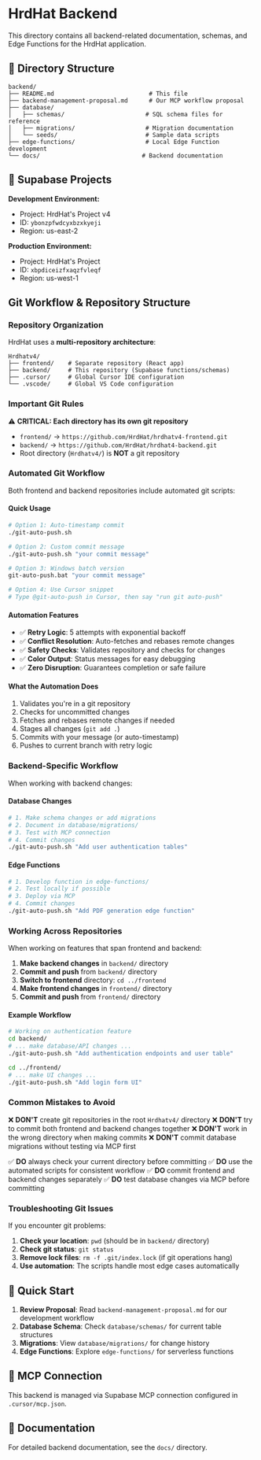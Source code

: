 # HrdHat Backend

This directory contains all backend-related documentation, schemas, and Edge Functions for the HrdHat application.

## 📁 Directory Structure

```
backend/
├── README.md                           # This file
├── backend-management-proposal.md      # Our MCP workflow proposal
├── database/
│   ├── schemas/                       # SQL schema files for reference
│   ├── migrations/                    # Migration documentation
│   └── seeds/                         # Sample data scripts
├── edge-functions/                    # Local Edge Function development
└── docs/                             # Backend documentation
```

## 🔗 Supabase Projects

**Development Environment:**

- Project: HrdHat's Project v4
- ID: `ybonzpfwdcyxbzxkyeji`
- Region: us-east-2

**Production Environment:**

- Project: HrdHat's Project
- ID: `xbpdiceizfxaqzfvleqf`
- Region: us-west-1

## Git Workflow & Repository Structure

### Repository Organization

HrdHat uses a **multi-repository architecture**:

```
Hrdhatv4/
├── frontend/    # Separate repository (React app)
├── backend/     # This repository (Supabase functions/schemas)
├── .cursor/     # Global Cursor IDE configuration
└── .vscode/     # Global VS Code configuration
```

### Important Git Rules

⚠️ **CRITICAL: Each directory has its own git repository**

- `frontend/` → `https://github.com/HrdHat/hrdhatv4-frontend.git`
- `backend/` → `https://github.com/HrdHat/hrdhat4-backend.git`
- Root directory (`Hrdhatv4/`) is **NOT** a git repository

### Automated Git Workflow

Both frontend and backend repositories include automated git scripts:

#### Quick Usage

```bash
# Option 1: Auto-timestamp commit
./git-auto-push.sh

# Option 2: Custom commit message
./git-auto-push.sh "your commit message"

# Option 3: Windows batch version
git-auto-push.bat "your commit message"

# Option 4: Use Cursor snippet
# Type @git-auto-push in Cursor, then say "run git auto-push"
```

#### Automation Features

- ✅ **Retry Logic**: 5 attempts with exponential backoff
- ✅ **Conflict Resolution**: Auto-fetches and rebases remote changes
- ✅ **Safety Checks**: Validates repository and checks for changes
- ✅ **Color Output**: Status messages for easy debugging
- ✅ **Zero Disruption**: Guarantees completion or safe failure

#### What the Automation Does

1. Validates you're in a git repository
2. Checks for uncommitted changes
3. Fetches and rebases remote changes if needed
4. Stages all changes (`git add .`)
5. Commits with your message (or auto-timestamp)
6. Pushes to current branch with retry logic

### Backend-Specific Workflow

When working with backend changes:

#### Database Changes

```bash
# 1. Make schema changes or add migrations
# 2. Document in database/migrations/
# 3. Test with MCP connection
# 4. Commit changes
./git-auto-push.sh "Add user authentication tables"
```

#### Edge Functions

```bash
# 1. Develop function in edge-functions/
# 2. Test locally if possible
# 3. Deploy via MCP
# 4. Commit changes
./git-auto-push.sh "Add PDF generation edge function"
```

### Working Across Repositories

When working on features that span frontend and backend:

1. **Make backend changes** in `backend/` directory
2. **Commit and push** from `backend/` directory
3. **Switch to frontend** directory: `cd ../frontend`
4. **Make frontend changes** in `frontend/` directory
5. **Commit and push** from `frontend/` directory

#### Example Workflow

```bash
# Working on authentication feature
cd backend/
# ... make database/API changes ...
./git-auto-push.sh "Add authentication endpoints and user table"

cd ../frontend/
# ... make UI changes ...
./git-auto-push.sh "Add login form UI"
```

### Common Mistakes to Avoid

❌ **DON'T** create git repositories in the root `Hrdhatv4/` directory
❌ **DON'T** try to commit both frontend and backend changes together
❌ **DON'T** work in the wrong directory when making commits
❌ **DON'T** commit database migrations without testing via MCP first

✅ **DO** always check your current directory before committing
✅ **DO** use the automated scripts for consistent workflow
✅ **DO** commit frontend and backend changes separately
✅ **DO** test database changes via MCP before committing

### Troubleshooting Git Issues

If you encounter git problems:

1. **Check your location**: `pwd` (should be in `backend/` directory)
2. **Check git status**: `git status`
3. **Remove lock files**: `rm -f .git/index.lock` (if git operations hang)
4. **Use automation**: The scripts handle most edge cases automatically

## 🚀 Quick Start

1. **Review Proposal**: Read `backend-management-proposal.md` for our development workflow
2. **Database Schema**: Check `database/schemas/` for current table structures
3. **Migrations**: View `database/migrations/` for change history
4. **Edge Functions**: Explore `edge-functions/` for serverless functions

## 🔧 MCP Connection

This backend is managed via Supabase MCP connection configured in `.cursor/mcp.json`.

## 📖 Documentation

For detailed backend documentation, see the `docs/` directory.
